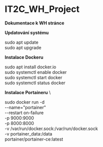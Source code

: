 # IT2C_WH_Project
**Dokumentace k WH stránce**

**Updatování systému**

sudo apt update \
sudo apt upgrade 

**Instalace Dockeru** 

sudo apt install docker.io \
sudo systemctl enable docker \
sudo systemctl start docker \
sudo systemctl status docker 

**Instalace Portaineru** \

sudo docker run -d \
--name="portainer" \
--restart on-failure \
-p 9000:9000 \
-p 8000:8000 \
-v /var/run/docker.sock:/var/run/docker.sock \
-v portainer_data:/data \
portainer/portainer-ce:latest
